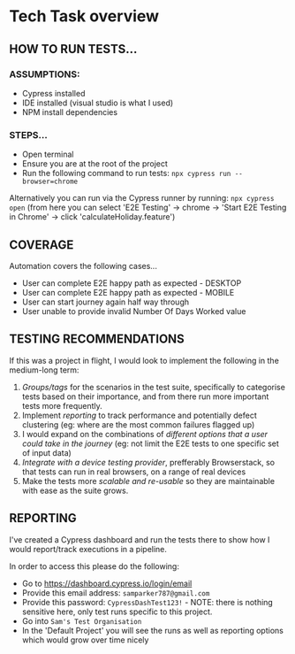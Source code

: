 # Tech Task overview

## HOW TO RUN TESTS...

### ASSUMPTIONS:
- Cypress installed
- IDE installed (visual studio is what I used)
- NPM install dependencies

### STEPS...

- Open terminal
- Ensure you are at the root of the project
- Run the following command to run tests: `npx cypress run --browser=chrome`

Alternatively you can run via the Cypress runner by running: `npx cypress open`
(from here you can select 'E2E Testing' -> chrome -> 'Start E2E Testing in Chrome' -> click 'calculateHoliday.feature')


## COVERAGE

Automation covers the following cases...

- User can complete E2E happy path as expected - DESKTOP
- User can complete E2E happy path as expected - MOBILE
- User can start journey again half way through
- User unable to provide invalid Number Of Days Worked value


## TESTING RECOMMENDATIONS

If this was a project in flight, I would look to implement the following in the medium-long term:

1) *Groups/tags* for the scenarios in the test suite, specifically to categorise tests based on their importance, and from there run more important tests more frequently.
2) Implement *reporting* to track performance and potentially defect clustering (eg: where are the most common failures flagged up)
3) I would expand on the combinations of *different options that a user could take in the journey* (eg: not limit the E2E tests to one specific set of input data)
4) *Integrate with a device testing provider*, prefferably Browserstack, so that tests can run in real browsers, on a range of real devices
5) Make the tests more *scalable and re-usable* so they are maintainable with ease as the suite grows.

## REPORTING

I've created a Cypress dashboard and run the tests there to show how I would report/track executions in a pipeline. 

In order to access this please do the following:
- Go to https://dashboard.cypress.io/login/email 
- Provide this email address: `samparker787@gmail.com`
- Provide this password: `CypressDashTest123!` - NOTE: there is nothing sensitive here, only test runs specific to this project. 
- Go into `Sam's Test Organisation`
- In the 'Default Project' you will see the runs as well as reporting options which would grow over time nicely